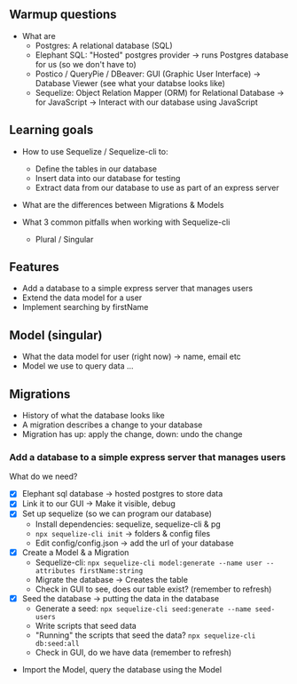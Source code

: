 ## Warmup questions

- What are
  - Postgres: A relational database (SQL)
  - Elephant SQL: "Hosted" postgres provider
    -> runs Postgres database for us (so we don't have to)
  - Postico / QueryPie / DBeaver: GUI (Graphic User Interface)
    -> Database Viewer (see what your databse looks like)
  - Sequelize: Object Relation Mapper (ORM) for Relational Database
    -> for JavaScript -> Interact with our database using JavaScript

## Learning goals

- How to use Sequelize / Sequelize-cli to:

  - Define the tables in our database
  - Insert data into our database for testing
  - Extract data from our database to use as part of an express server

- What are the differences between Migrations & Models

- What 3 common pitfalls when working with Sequelize-cli
  - Plural / Singular

## Features

- Add a database to a simple express server that manages users
- Extend the data model for a user
- Implement searching by firstName

## Model (singular)

- What the data model for user (right now) -> name, email etc
- Model we use to query data ...

## Migrations

- History of what the database looks like
- A migration describes a change to your database
- Migration has up: apply the change, down: undo the change

### Add a database to a simple express server that manages users

What do we need?

- [x] Elephant sql database -> hosted postgres to store data
- [x] Link it to our GUI -> Make it visible, debug
- [x] Set up sequelize (so we can program our database)
  - Install dependencies: sequelize, sequelize-cli & pg
  - `npx sequelize-cli init` -> folders & config files
  - Edit config/config.json -> add the url of your database
- [x] Create a Model & a Migration
  - Sequelize-cli: `npx sequelize-cli model:generate --name user --attributes firstName:string`
  - Migrate the database -> Creates the table
  - Check in GUI to see, does our table exist? (remember to refresh)
- [x] Seed the database -> putting the data in the database
  - Generate a seed: `npx sequelize-cli seed:generate --name seed-users`
  - Write scripts that seed data
  - "Running" the scripts that seed the data? `npx sequelize-cli db:seed:all`
  - Check in GUI, do we have data (remember to refresh)
- Import the Model, query the database using the Model
